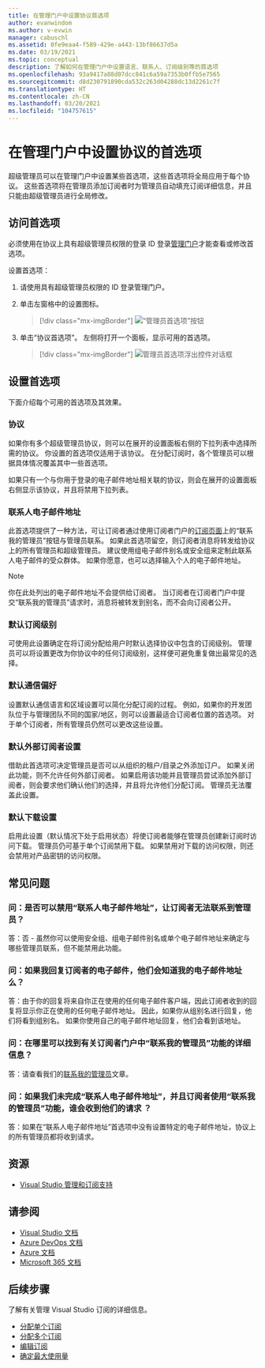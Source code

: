 ```yaml
---
title: 在管理门户中设置协议首选项
author: evanwindom
ms.author: v-evwin
manager: cabuschl
ms.assetid: 0fe9eaa4-f589-429e-a443-13bf86637d5a
ms.date: 03/19/2021
ms.topic: conceptual
description: 了解如何在管理门户中设置语言、联系人、订阅级别等的首选项
ms.openlocfilehash: 93a9417a88d07dcc841c6a59a7353b0ffb5e7565
ms.sourcegitcommit: d8d230791890cda532c263d04288dc13d2261c7f
ms.translationtype: HT
ms.contentlocale: zh-CN
ms.lasthandoff: 03/20/2021
ms.locfileid: "104757615"
---
```

# <a name="set-preferences-for-your-agreements-in-the-administration-portal"></a>在管理门户中设置协议的首选项
超级管理员可以在管理门户中设置某些首选项，这些首选项将全局应用于每个协议。  这些首选项将在管理员添加订阅者时为管理员自动填充订阅详细信息，并且只能由超级管理员进行全局修改。  

## <a name="access-preferences"></a>访问首选项
必须使用在协议上具有超级管理员权限的登录 ID 登录[管理门户](https://manage.visualstudio.com)才能查看或修改首选项。  

设置首选项：
1. 请使用具有超级管理员权限的 ID 登录管理门户。
2. 单击左窗格中的设置图标。
   > [!div class="mx-imgBorder"]
   > ![“管理员首选项”按钮](_img/admin-prefs/admin-prefs-button.png "依次单击“管理管理员”和“协议首选项”以显示首选项")

3. 单击“协议首选项”。
左侧将打开一个面板，显示可用的首选项。 

   > [!div class="mx-imgBorder"]
   > ![管理员首选项浮出控件对话框](_img/admin-prefs/admin-prefs-flyout.png "设置首选项，然后单击“保存”")

## <a name="set-your-preferences"></a>设置首选项
下面介绍每个可用的首选项及其效果。 

### <a name="agreement"></a>协议
如果你有多个超级管理员协议，则可以在展开的设置面板右侧的下拉列表中选择所需的协议。  你设置的首选项仅适用于该协议。  在分配订阅时，各个管理员可以根据具体情况覆盖其中一些首选项。 

如果只有一个与你用于登录的电子邮件地址相关联的协议，则会在展开的设置面板右侧显示该协议，并且将禁用下拉列表。 

### <a name="contact-email-address"></a>联系人电子邮件地址
此首选项提供了一种方法，可让订阅者通过使用订阅者门户的[订阅页面](https://my.visualstudio.com/subscriptions)上的“联系我的管理员”按钮与管理员联系。  如果此首选项留空，则订阅者消息将转发给协议上的所有管理员和超级管理员。  建议使用组电子邮件别名或安全组来定制此联系人电子邮件的受众群体。 如果你愿意，也可以选择输入个人的电子邮件地址。

> [!NOTE]
> 你在此处列出的电子邮件地址不会提供给订阅者。  当订阅者在订阅者门户中提交“联系我的管理员”请求时，消息将被转发到别名，而不会向订阅者公开。 

### <a name="default-subscription-level"></a>默认订阅级别
可使用此设置确定在将订阅分配给用户时默认选择协议中包含的订阅级别。  管理员可以将设置更改为你协议中的任何订阅级别，这样便可避免重复做出最常见的选择。 

### <a name="default-communication-preferences"></a>默认通信偏好
设置默认通信语言和区域设置可以简化分配订阅的过程。  例如，如果你的开发团队位于与管理团队不同的国家/地区，则可以设置最适合订阅者位置的首选项。 对于单个订阅者，所有管理员仍然可以更改这些设置。 

### <a name="default-external-subscribers-setting"></a>默认外部订阅者设置
借助此首选项可决定管理员是否可以从组织的租户/目录之外添加订户。  如果关闭此功能，则不允许任何外部订阅者。  如果启用该功能并且管理员尝试添加外部订阅者，则会要求他们确认他们的选择，并且将允许他们分配订阅。 管理员无法覆盖此设置。 

### <a name="default-downloads-setting"></a>默认下载设置
启用此设置（默认情况下处于启用状态）将使订阅者能够在管理员创建新订阅时访问下载。  管理员仍可基于单个订阅禁用下载。  如果禁用对下载的访问权限，则还会禁用对产品密钥的访问权限。  


## <a name="frequently-asked-questions"></a>常见问题
### <a name="q--can-i-disable-the-contact-email-address-so-subscribers-cannot-contact-admins"></a>问：是否可以禁用“联系人电子邮件地址”，让订阅者无法联系到管理员？
答：否 - 虽然你可以使用安全组、组电子邮件别名或单个电子邮件地址来确定与哪些管理员联系，但不能禁用此功能。

### <a name="q-if-i-answer-a-subscribers-email-will-they-have-my-email-address"></a>问：如果我回复订阅者的电子邮件，他们会知道我的电子邮件地址么？
答：由于你的回复将来自你正在使用的任何电子邮件客户端，因此订阅者收到的回复将显示你正在使用的任何电子邮件地址。  因此，如果你从组别名进行回复，他们将看到组别名。  如果你使用自己的电子邮件地址回复，他们会看到该地址。  

### <a name="q-where-can-i-find-out-more-about-the-contact-my-admin-feature-in-the-subscriber-portal"></a>问：在哪里可以找到有关订阅者门户中“联系我的管理员”功能的详细信息？
答：请查看我们的[联系我的管理员](contact-my-admin.md)文章。 

### <a name="q-if-we-dont-complete-the-contact-email-address-and-a-subscriber-uses-the-contact-my-admin-feature-who-receives-their-request"></a>问：如果我们未完成“联系人电子邮件地址”，并且订阅者使用“联系我的管理员”功能，谁会收到他们的请求 ？
答：如果在“联系人电子邮件地址”首选项中没有设置特定的电子邮件地址，协议上的所有管理员都将收到请求。 

## <a name="resources"></a>资源
- [Visual Studio 管理和订阅支持](https://aka.ms/vsadminhelp)

## <a name="see-also"></a>请参阅
- [Visual Studio 文档](/visualstudio/)
- [Azure DevOps 文档](/azure/devops/)
- [Azure 文档](/azure/)
- [Microsoft 365 文档](/microsoft-365/)

## <a name="next-steps"></a>后续步骤
了解有关管理 Visual Studio 订阅的详细信息。
- [分配单个订阅](assign-license.md)
- [分配多个订阅](assign-license-bulk.md)
- [编辑订阅](edit-license.md)
- [确定最大使用量](maximum-usage.md)